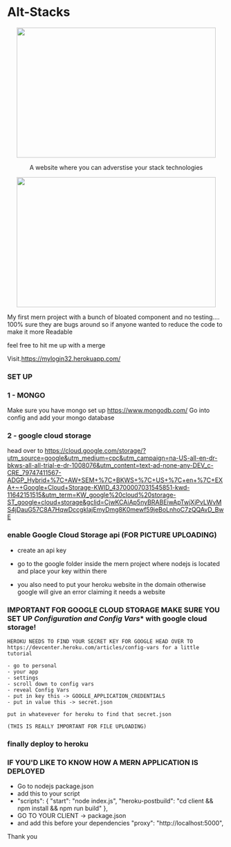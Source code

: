
Alt-Stacks
======

<p align="center">
  <img width="460" height="300" src="https://i.ibb.co/DtGZBFY/stacks.png">
</p>

 <p align="center">
  A website where you can adverstise your stack technologies
 
</p>

<p align="center">
  <img width="460" height="300" src="https://i.ibb.co/6F2rnFq/Screen-Shot-2020-02-14-at-3-12-32-PM.png">
</p>


My first mern project with a bunch of bloated component and no testing....
100% sure they are bugs around so if anyone wanted to reduce the code to make it more 
Readable 

feel free to hit me up with a merge

Visit.https://mylogin32.herokuapp.com/

### SET UP 

### 1 - MONGO
Make sure you have mongo set up 
https://www.mongodb.com/
Go into config and add your mongo database

### 2 - google cloud storage 
head over to  https://cloud.google.com/storage/?utm_source=google&utm_medium=cpc&utm_campaign=na-US-all-en-dr-bkws-all-all-trial-e-dr-1008076&utm_content=text-ad-none-any-DEV_c-CRE_79747411567-ADGP_Hybrid+%7C+AW+SEM+%7C+BKWS+%7C+US+%7C+en+%7C+EXA+~+Google+Cloud+Storage-KWID_43700007031545851-kwd-11642151515&utm_term=KW_google%20cloud%20storage-ST_google+cloud+storage&gclid=CjwKCAiAp5nyBRABEiwApTwjXjPvLWvMS4jDauG57C8A7HqwDccgklajEmyDmg8K0mewf59jeBoLnhoC7zQQAvD_BwE

### enable Google Cloud Storage api  (FOR PICTURE UPLOADING)
- create an api key 
- go to the google folder inside the mern project where nodejs is located and place your key within
  there

- you also need to put your heroku website in the domain 
  otherwise google will give an error claiming it needs a website 
  
### IMPORTANT FOR GOOGLE CLOUD STORAGE MAKE SURE YOU SET UP ***Configuration and Config Vars**** with google cloud storage!
    
    HEROKU NEEDS TO FIND YOUR SECRET KEY FOR GOOGLE HEAD OVER TO 
    https://devcenter.heroku.com/articles/config-vars for a little tutorial
    
    - go to personal 
    - your app
    - settings 
    - scroll down to config vars 
    - reveal Config Vars
    - put in key this -> GOOGLE_APPLICATION_CREDENTIALS
    - put in value this -> secret.json
    
    put in whatevever for heroku to find that secret.json 
    
    (THIS IS REALLY IMPORTANT FOR FILE UPLOADING)
    
### finally deploy to heroku

### IF YOU'D LIKE TO KNOW HOW A MERN APPLICATION IS DEPLOYED

 - Go to nodejs package.json
 - add this to your script
 - "scripts": {
    "start": "node index.js",
    "heroku-postbuild": "cd client && npm install && npm run build"
  },
 - GO TO YOUR CLIENT -> package.json
 - and add this before your dependencies
  "proxy": "http://localhost:5000",
 

Thank you 

